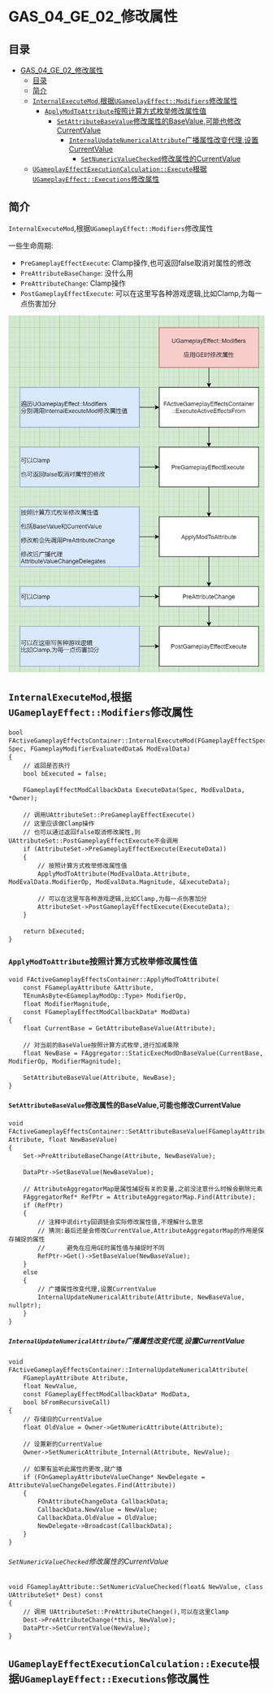 # GAS_04_GE_02_修改属性
## 目录
- [GAS_04_GE_02_修改属性](#gas_04_ge_02_修改属性)
    - [目录](#目录)
    - [简介](#简介)
    - [`InternalExecuteMod`,根据`UGameplayEffect::Modifiers`修改属性](#internalexecutemod根据ugameplayeffectmodifiers修改属性)
        - [`ApplyModToAttribute`按照计算方式枚举修改属性值](#applymodtoattribute按照计算方式枚举修改属性值)
            - [`SetAttributeBaseValue`修改属性的BaseValue,可能也修改CurrentValue](#setattributebasevalue修改属性的basevalue可能也修改currentvalue)
                - [`InternalUpdateNumericalAttribute`广播属性改变代理,设置CurrentValue](#internalupdatenumericalattribute广播属性改变代理设置currentvalue)
                    - [`SetNumericValueChecked`修改属性的CurrentValue](#setnumericvaluechecked修改属性的currentvalue)
    - [`UGameplayEffectExecutionCalculation::Execute`根据`UGameplayEffect::Executions`修改属性](#ugameplayeffectexecutioncalculationexecute根据ugameplayeffectexecutions修改属性)

## 简介
`InternalExecuteMod`,根据`UGameplayEffect::Modifiers`修改属性  

一些生命周期:  

+ `PreGameplayEffectExecute`: Clamp操作,也可返回false取消对属性的修改  
+ `PreAttributeBaseChange`: 没什么用  
+ `PreAttributeChange`: Clamp操作  
+ `PostGameplayEffectExecute`: 可以在这里写各种游戏逻辑,比如Clamp,为每一点伤害加分  

![](Images/Modifiers修改属性.png)

## `InternalExecuteMod`,根据`UGameplayEffect::Modifiers`修改属性
```
bool FActiveGameplayEffectsContainer::InternalExecuteMod(FGameplayEffectSpec& Spec, FGameplayModifierEvaluatedData& ModEvalData)
{
    // 返回是否执行
    bool bExecuted = false;

    FGameplayEffectModCallbackData ExecuteData(Spec, ModEvalData, *Owner);

    // 调用UAttributeSet::PreGameplayEffectExecute()
    // 这里应该做Clamp操作
    // 也可以通过返回false取消修改属性,则UAttributeSet::PostGameplayEffectExecute不会调用
    if (AttributeSet->PreGameplayEffectExecute(ExecuteData))
    {
        // 按照计算方式枚举修改属性值
        ApplyModToAttribute(ModEvalData.Attribute, ModEvalData.ModifierOp, ModEvalData.Magnitude, &ExecuteData);

        // 可以在这里写各种游戏逻辑,比如Clamp,为每一点伤害加分
        AttributeSet->PostGameplayEffectExecute(ExecuteData);
    }

    return bExecuted;
}
```

### `ApplyModToAttribute`按照计算方式枚举修改属性值
```
void FActiveGameplayEffectsContainer::ApplyModToAttribute(
    const FGameplayAttribute &Attribute, 
    TEnumAsByte<EGameplayModOp::Type> ModifierOp, 
    float ModifierMagnitude, 
    const FGameplayEffectModCallbackData* ModData)
{
    float CurrentBase = GetAttributeBaseValue(Attribute);
    
    // 对当前的BaseValue按照计算方式枚举,进行加减乘除
    float NewBase = FAggregator::StaticExecModOnBaseValue(CurrentBase, ModifierOp, ModifierMagnitude);

    SetAttributeBaseValue(Attribute, NewBase);
}
```

#### `SetAttributeBaseValue`修改属性的BaseValue,可能也修改CurrentValue
```
void FActiveGameplayEffectsContainer::SetAttributeBaseValue(FGameplayAttribute Attribute, float NewBaseValue)
{
    Set->PreAttributeBaseChange(Attribute, NewBaseValue);

    DataPtr->SetBaseValue(NewBaseValue);

    // AttributeAggregatorMap是属性捕捉有关的变量,之前没注意什么时候会删除元素
    FAggregatorRef* RefPtr = AttributeAggregatorMap.Find(Attribute);
    if (RefPtr)
    {
        // 注释中说dirty回调链会实际修改属性值,不理解什么意思
        // 猜测:最后还是会修改CurrentValue,AttributeAggregatorMap的作用是保存捕捉的属性
        //      避免在应用GE时属性值与捕捉时不同
        RefPtr->Get()->SetBaseValue(NewBaseValue);
    }
    else
    {
        // 广播属性改变代理,设置CurrentValue
        InternalUpdateNumericalAttribute(Attribute, NewBaseValue, nullptr);
    }
}
```

##### `InternalUpdateNumericalAttribute`广播属性改变代理,设置CurrentValue
```
void FActiveGameplayEffectsContainer::InternalUpdateNumericalAttribute(
    FGameplayAttribute Attribute, 
    float NewValue, 
    const FGameplayEffectModCallbackData* ModData, 
    bool bFromRecursiveCall)
{
    // 存储旧的CurrentValue
    float OldValue = Owner->GetNumericAttribute(Attribute);

    // 设置新的CurrentValue
    Owner->SetNumericAttribute_Internal(Attribute, NewValue);

    // 如果有监听此属性的更改,就广播
    if (FOnGameplayAttributeValueChange* NewDelegate = AttributeValueChangeDelegates.Find(Attribute))
    {
        FOnAttributeChangeData CallbackData;
        CallbackData.NewValue = NewValue;
        CallbackData.OldValue = OldValue;
        NewDelegate->Broadcast(CallbackData);
    }
}
```

###### `SetNumericValueChecked`修改属性的CurrentValue
```
void FGameplayAttribute::SetNumericValueChecked(float& NewValue, class UAttributeSet* Dest) const
{
    // 调用 UAttributeSet::PreAttributeChange(),可以在这里Clamp
    Dest->PreAttributeChange(*this, NewValue);
    DataPtr->SetCurrentValue(NewValue);
}
```

## `UGameplayEffectExecutionCalculation::Execute`根据`UGameplayEffect::Executions`修改属性